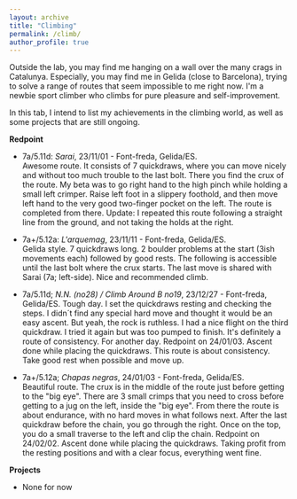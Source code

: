 ```yaml
---
layout: archive
title: "Climbing"
permalink: /climb/
author_profile: true
---
```


Outside the lab, you may find me hanging on a wall over the many crags in Catalunya. 
Especially, you may find me in Gelida (close to Barcelona), trying to solve a range of routes that seem impossible to me right now.
I'm a newbie sport climber who climbs for pure pleasure and self-improvement.  

In this tab, I intend to list my achievements in the climbing world, as well as some projects that are still ongoing.  

**Redpoint**  
* 7a/5.11d: _Sarai_, 23/11/01 - Font-freda, Gelida/ES.  
  Awesome route. It consists of 7 quickdraws, where you can move nicely and without too much trouble to the last bolt. There you find the crux of the route. My beta was to go right hand to the high pinch while holding a small left crimper. Raise left foot in a slippery foothold, and then move left hand to the very good two-finger pocket on the left. The route is completed from there. Update: I repeated this route following a straight line from the ground, and not taking the holds at the right.

* 7a+/5.12a: _L'arquemag_, 23/11/11 - Font-freda, Gelida/ES.  
  Gelida style. 7 quickdraws long. 2 boulder problems at the start (3ish movements each) followed by good rests. The following is accessible until the last bolt where the crux starts. The last move is shared with Sarai (7a; left-side). Nice and recommended climb.  

* 7a/5.11d; _N.N. (no28) / Climb Around B no19_, 23/12/27 - Font-freda, Gelida/ES.
  Tough day. I set the quickdraws resting and checking the steps. I didn´t find any special hard move and thought it would be an easy ascent. But yeah, the rock is ruthless. I had a nice flight on the third quickdraw. I tried it again but was too pumped to finish. It's definitely a route of consistency. For another day.
  Redpoint on 24/01/03. Ascent done while placing the quickdraws. This route is about consistency. Take good rest when possible and move up.

* 7a+/5.12a; _Chapas negras_, 24/01/03 - Font-freda, Gelida/ES.  
  Beautiful route. The crux is in the middle of the route just before getting to the "big eye". There are 3 small crimps that you need to cross before getting to a jug on the left, inside the "big eye". From there the route is about endurance, with no hard moves in what follows next. After the last quickdraw before the chain, you go through the right. Once on the top, you do a small traverse to the left and clip the chain.
  Redpoint on 24/02/02. Ascent done while placing the quickdraws. Taking profit from the resting positions and with a clear focus, everything went fine.

**Projects**
* None for now
